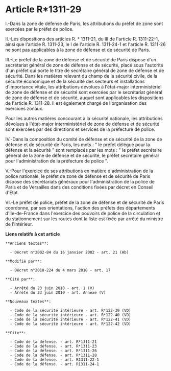 # Article R*1311-29

I.-Dans la zone de défense de Paris, les attributions du préfet de zone sont exercées par le préfet de police. 

II.-Les dispositions des articles R. * 1311-21, du III de l'article R. 1311-22-1, ainsi que l'article R. 1311-23, le I de
l'article R. 1311-24-1 et l'article R. 1311-26 ne sont pas applicables à la zone de défense et de sécurité de Paris. 

III.-Le préfet de la zone de défense et de sécurité de Paris dispose d'un secrétariat général de zone de défense et de
sécurité, placé sous l'autorité d'un préfet qui porte le titre de secrétaire général de zone de défense et de sécurité. Dans
les matières relevant du champ de la sécurité civile, de la sécurité économique et de la sécurité des secteurs et
installations d'importance vitale, les attributions dévolues à l'état-major interministériel de zone de défense et de
sécurité sont exercées par le secrétariat général de zone de défense et de sécurité, auquel sont applicables les dispositions
de l'article R. 1311-28. Il est également chargé de l'organisation des exercices zonaux. 

Pour les autres matières concourant à la sécurité nationale, les attributions dévolues à l'état-major interministériel de
zone de défense et de sécurité sont exercées par des directions et services de la préfecture de police. 

IV.-Dans la composition du comité de défense et de sécurité de la zone de défense et de sécurité de Paris, les mots : " le
préfet délégué pour la défense et la sécurité " sont remplacés par les mots : " le préfet secrétaire général de la zone de
défense et de sécurité, le préfet secrétaire général pour l'administration de la préfecture de police ".

V.-Pour l'exercice de ses attributions en matière d'administration de la police nationale, le préfet de zone de défense et de
sécurité de Paris dispose des secrétariats généraux pour l'administration de la police de Paris et de Versailles dans des
conditions fixées par décret en Conseil d'Etat. 

VI.-Le préfet de police, préfet de la zone de défense et de sécurité de Paris coordonne, par ses orientations, l'action des
préfets des départements d'Ile-de-France dans l'exercice des pouvoirs de police de la circulation et du stationnement sur les
routes dont la liste est fixée par arrêté du ministre de l'intérieur.

**Liens relatifs à cet article**

	**Anciens textes**:

	  - Décret n°2002-84 du 16 janvier 2002 - art. 21 (Ab)

	**Modifié par**:

	  - Décret n°2010-224 du 4 mars 2010 - art. 17

	**Cité par**:

	  - Arrêté du 23 juin 2010 - art. 1 (V)
	  - Arrêté du 23 juin 2010 - art. Annexe (V)

	**Nouveaux textes**:

	  - Code de la sécurité intérieure - art. R*122-39 (VD)
	  - Code de la sécurité intérieure - art. R*122-40 (VD)
	  - Code de la sécurité intérieure - art. R*122-41 (VD)
	  - Code de la sécurité intérieure - art. R*122-42 (VD)

	**Cite**:

	  - Code de la défense. - art. R*1311-21
	  - Code de la défense. - art. R*1311-23
	  - Code de la défense. - art. R*1311-26
	  - Code de la défense. - art. R*1311-28
	  - Code de la défense. - art. R1311-22-1
	  - Code de la défense. - art. R1311-24-1
